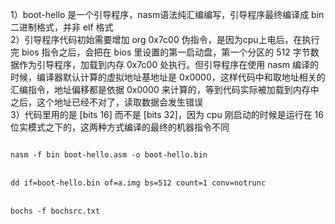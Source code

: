 1）boot-hello 是一个引导程序，nasm语法纯汇编编写，引导程序最终编译成 bin 二进制格式，并非 elf 格式<br>
2）引导程序代码初始需要增加 org 0x7c00 伪指令，是因为cpu上电后，在执行完 bios 指令之后，会把在 bios 里设置的第一启动盘，第一个分区的 512 字节数据作为引导程序，加载到内存 0x7c00 处执行。但引导程序在使用 nasm 编译的时候，编译器默认计算的虚拟地址基地址是 0x0000，这样代码中和取地址相关的汇编指令，地址偏移都是依据 0x0000 来计算的，等到代码实际被加载到内存中之后，这个地址已经不对了，读取数据会发生错误<br>
3）代码里用的是 [bits 16] 而不是 [bits 32]，因为 cpu 刚启动的时候是运行在 16 位实模式之下的，这两种方式编译的最终的机器指令不同<br>

<code>
nasm -f bin boot-hello.asm -o boot-hello.bin
</code>
<br>
<code>
dd if=boot-hello.bin of=a.img bs=512 count=1 conv=notrunc	
</code>
<br>
<code>
bochs -f bochsrc.txt	
</code>
<br>


